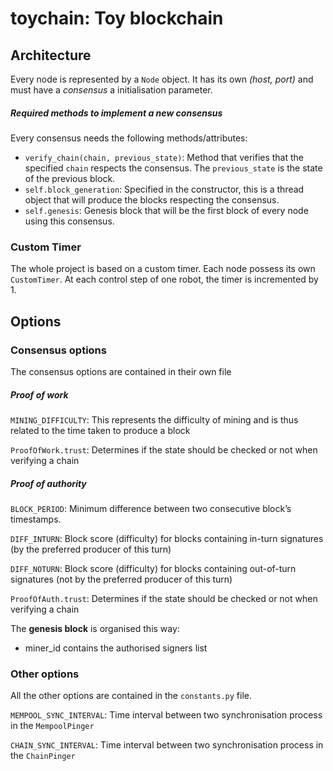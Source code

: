# toychain: Toy blockchain

## Architecture
Every node is represented by a ``Node`` object. It has its own *(host, port)* and must have a *consensus* a initialisation parameter.


##### Required methods to implement a new consensus

Every consensus needs the following methods/attributes:

- ``verify_chain(chain, previous_state)``: Method that verifies that the specified ``chain`` respects the consensus. The ``previous_state`` is the state of the previous block.
- ``self.block_generation``: Specified in the constructor, this is a thread object that will produce the blocks respecting the consensus.
- ``self.genesis``: Genesis block that will be the first block of every node using this consensus.

### Custom Timer
The whole project is based on a custom timer. Each node possess its own ``CustomTimer``. At each control step of one robot, the timer is incremented by 1. 



## Options

### Consensus options
The consensus options are contained in their own file

##### Proof of work
``MINING_DIFFICULTY``: This represents the difficulty of mining and is thus related to the time taken to produce a block

``ProofOfWork.trust``: Determines if the state should be checked or not when verifying a chain 

##### Proof of authority
``BLOCK_PERIOD``: Minimum difference between two consecutive block’s timestamps.

``DIFF_INTURN``: Block score (difficulty) for blocks containing in-turn signatures (by the preferred producer of this turn)

``DIFF_NOTURN``: Block score (difficulty) for blocks containing out-of-turn signatures (not by the preferred producer of this turn)

``ProofOfAuth.trust``: Determines if the state should be checked or not when verifying a chain 

The __genesis block__ is organised this way:

- miner_id contains the authorised signers list
### Other options
All the other options are contained in the ``constants.py`` file.

``MEMPOOL_SYNC_INTERVAL``: Time interval between two synchronisation process in the ``MempoolPinger``

``CHAIN_SYNC_INTERVAL``: Time interval between two synchronisation process in the ``ChainPinger``







